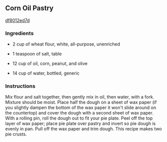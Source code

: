## Corn Oil Pastry

[df8012ed7d](http://www.food.com/recipe/corn-oil-pastry-13846)

### Ingredients

 - 2 cup of wheat flour, white, all-purpose, unenriched

 - 1 teaspoon of salt, table

 - 12 cup of oil, corn, peanut, and olive

 - 14 cup of water, bottled, generic

### Instructions

Mix flour and salt together, then gently mix in oil, then water, with a fork. Mixture should be moist. Place half the dough on a sheet of wax paper (if you slightly dampen the bottom of the wax paper it won't slide around on the countertop) and cover the dough with a second sheet of wax paper. With a rolling pin, roll the dough out to fit your pie plate. Peel off the top layer of wax paper; place pie plate over pastry and invert so pie dough is evenly in pan. Pull off the wax paper and trim dough. This recipe makes two pie crusts.
